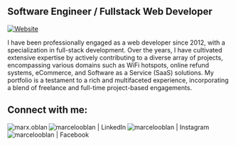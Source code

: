 ## Software Engineer / Fullstack Web Developer

[![Website](https://img.shields.io/website?label=www.moblan.dev&style=for-the-badge&url=https%3A%2F%2Fmoblan.dev)](https://www.moblan.dev)

I have been professionally engaged as a web developer since 2012, with a specialization in full-stack development. Over the years, I have cultivated extensive expertise by actively contributing to a diverse array of projects, encompassing various domains such as WiFi hotspots, online refund systems, eCommerce, and Software as a Service (SaaS) solutions. My portfolio is a testament to a rich and multifaceted experience, incorporating a blend of freelance and full-time project-based engagements.
## Connect with me:

[<img align="left" alt="marx.oblan" src="https://img.shields.io/badge/website-000000?style=for-the-badge&logo=marx.oblan&logoColor=white" />][website]
[<img align="left" alt="marcelooblan | LinkedIn" src="https://img.shields.io/badge/LinkedIn-0077B5?style=for-the-badge&logo=linkedin&logoColor=white" />][linkedin]
[<img align="left" alt="marcelooblan | Instagram" src="https://img.shields.io/badge/Instagram-E4405F?style=for-the-badge&logo=instagram&logoColor=white" />][instagram]
[<img align="left" alt="marcelooblan | Facebook" src="https://img.shields.io/badge/Facebook-1877F2?style=for-the-badge&logo=facebook&logoColor=white" />][facebook]

[website]: https://www.moblan.dev/
[instagram]: https://www.instagram.com/marxoblan/
[linkedin]: https://www.linkedin.com/in/marcelo-oblan-2016/
[facebook]: https://www.facebook.com/Mr.AllTimeHigh/
